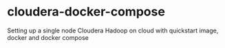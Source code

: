 # cloudera-docker-compose
Setting up a single node Cloudera Hadoop on cloud with quickstart image, docker and docker compose
